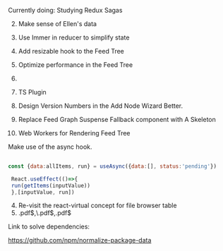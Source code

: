 Currently doing: Studying Redux Sagas

2. Make sense of Ellen's data
1. Use Immer in reducer to simplify state
3. Add resizable hook to the Feed Tree 
4. Optimize performance in the Feed Tree
5.

8. TS Plugin 
9. Design Version Numbers in the Add Node Wizard Better.


 

1. Replace Feed Graph Suspense Fallback component with A Skeleton

3. Web Workers for Rendering Feed Tree


Make use of the async hook.

```javascript
 
const {data:allItems, run} = useAsync({data:[], status:'pending'})

 React.useEffect(()=>{
 run(getItems(inputValue))
 },[inputValue, run])

```


4. Re-visit the react-virtual concept for file browser table
5. \.pdf$,\.pdf$,\.pdf$

Link to solve dependencies:

https://github.com/npm/normalize-package-data